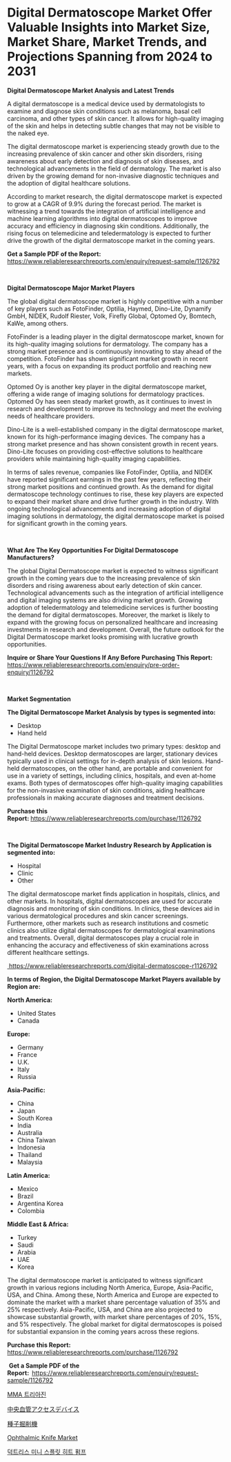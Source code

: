 <p><h1>Digital Dermatoscope Market Offer Valuable Insights into Market Size, Market Share, Market Trends, and Projections Spanning from 2024 to 2031</h1></p><p><strong>Digital Dermatoscope Market Analysis and Latest Trends</strong></p>
<p><p>A digital dermatoscope is a medical device used by dermatologists to examine and diagnose skin conditions such as melanoma, basal cell carcinoma, and other types of skin cancer. It allows for high-quality imaging of the skin and helps in detecting subtle changes that may not be visible to the naked eye.</p><p>The digital dermatoscope market is experiencing steady growth due to the increasing prevalence of skin cancer and other skin disorders, rising awareness about early detection and diagnosis of skin diseases, and technological advancements in the field of dermatology. The market is also driven by the growing demand for non-invasive diagnostic techniques and the adoption of digital healthcare solutions.</p><p>According to market research, the digital dermatoscope market is expected to grow at a CAGR of 9.9% during the forecast period. The market is witnessing a trend towards the integration of artificial intelligence and machine learning algorithms into digital dermatoscopes to improve accuracy and efficiency in diagnosing skin conditions. Additionally, the rising focus on telemedicine and teledermatology is expected to further drive the growth of the digital dermatoscope market in the coming years.</p></p>
<p><strong>Get a Sample PDF of the Report:&nbsp;</strong> <a href="https://www.reliableresearchreports.com/enquiry/request-sample/1126792">https://www.reliableresearchreports.com/enquiry/request-sample/1126792</a></p>
<p>&nbsp;</p>
<p><strong>Digital Dermatoscope Major Market Players</strong></p>
<p><p>The global digital dermatoscope market is highly competitive with a number of key players such as FotoFinder, Optilia, Haymed, Dino-Lite, Dynamify GmbH, NIDEK, Rudolf Riester, Volk, Firefly Global, Optomed Oy, Bomtech, KaWe, among others.</p><p>FotoFinder is a leading player in the digital dermatoscope market, known for its high-quality imaging solutions for dermatology. The company has a strong market presence and is continuously innovating to stay ahead of the competition. FotoFinder has shown significant market growth in recent years, with a focus on expanding its product portfolio and reaching new markets.</p><p>Optomed Oy is another key player in the digital dermatoscope market, offering a wide range of imaging solutions for dermatology practices. Optomed Oy has seen steady market growth, as it continues to invest in research and development to improve its technology and meet the evolving needs of healthcare providers.</p><p>Dino-Lite is a well-established company in the digital dermatoscope market, known for its high-performance imaging devices. The company has a strong market presence and has shown consistent growth in recent years. Dino-Lite focuses on providing cost-effective solutions to healthcare providers while maintaining high-quality imaging capabilities.</p><p>In terms of sales revenue, companies like FotoFinder, Optilia, and NIDEK have reported significant earnings in the past few years, reflecting their strong market positions and continued growth. As the demand for digital dermatoscope technology continues to rise, these key players are expected to expand their market share and drive further growth in the industry. With ongoing technological advancements and increasing adoption of digital imaging solutions in dermatology, the digital dermatoscope market is poised for significant growth in the coming years.</p></p>
<p>&nbsp;</p>
<p><strong>What Are The Key Opportunities For Digital Dermatoscope Manufacturers?</strong></p>
<p><p>The global Digital Dermatoscope market is expected to witness significant growth in the coming years due to the increasing prevalence of skin disorders and rising awareness about early detection of skin cancer. Technological advancements such as the integration of artificial intelligence and digital imaging systems are also driving market growth. Growing adoption of teledermatology and telemedicine services is further boosting the demand for digital dermatoscopes. Moreover, the market is likely to expand with the growing focus on personalized healthcare and increasing investments in research and development. Overall, the future outlook for the Digital Dermatoscope market looks promising with lucrative growth opportunities.</p></p>
<p><strong>Inquire or Share Your Questions If Any Before Purchasing This Report:</strong> <a href="https://www.reliableresearchreports.com/enquiry/pre-order-enquiry/1126792">https://www.reliableresearchreports.com/enquiry/pre-order-enquiry/1126792</a></p>
<p>&nbsp;</p>
<p><strong>Market Segmentation</strong></p>
<p><strong>The Digital Dermatoscope Market Analysis by types is segmented into:</strong></p>
<p><ul><li>Desktop</li><li>Hand held</li></ul></p>
<p><p>The Digital Dermatoscope market includes two primary types: desktop and hand-held devices. Desktop dermatoscopes are larger, stationary devices typically used in clinical settings for in-depth analysis of skin lesions. Hand-held dermatoscopes, on the other hand, are portable and convenient for use in a variety of settings, including clinics, hospitals, and even at-home exams. Both types of dermatoscopes offer high-quality imaging capabilities for the non-invasive examination of skin conditions, aiding healthcare professionals in making accurate diagnoses and treatment decisions.</p></p>
<p><strong>Purchase this Report:&nbsp;</strong><a href="https://www.reliableresearchreports.com/purchase/1126792">https://www.reliableresearchreports.com/purchase/1126792</a></p>
<p>&nbsp;</p>
<p><strong>The Digital Dermatoscope Market Industry Research by Application is segmented into:</strong></p>
<p><ul><li>Hospital</li><li>Clinic</li><li>Other</li></ul></p>
<p><p>The digital dermatoscope market finds application in hospitals, clinics, and other markets. In hospitals, digital dermatoscopes are used for accurate diagnosis and monitoring of skin conditions. In clinics, these devices aid in various dermatological procedures and skin cancer screenings. Furthermore, other markets such as research institutions and cosmetic clinics also utilize digital dermatoscopes for dermatological examinations and treatments. Overall, digital dermatoscopes play a crucial role in enhancing the accuracy and effectiveness of skin examinations across different healthcare settings.</p></p>
<p><a href="https://www.reliableresearchreports.com/digital-dermatoscope-r1126792">&nbsp;https://www.reliableresearchreports.com/digital-dermatoscope-r1126792</a></p>
<p><strong>In terms of Region, the Digital Dermatoscope Market Players available by Region are:</strong></p>
<p>
    <p> <strong> North America: </strong>
        <ul>
            <li>United States</li>
            <li>Canada</li>
        </ul>
        </p> 
    <p> <strong> Europe: </strong>
        <ul>
            <li>Germany</li>
            <li>France</li>
            <li>U.K.</li>
            <li>Italy</li>
            <li>Russia</li>
        </ul>
        </p> 
    <p> <strong> Asia-Pacific: </strong>
        <ul>
            <li>China</li>
            <li>Japan</li>
            <li>South Korea</li>
            <li>India</li>
            <li>Australia</li>
            <li>China Taiwan</li>
            <li>Indonesia</li>
            <li>Thailand</li>
            <li>Malaysia</li>
        </ul>
        </p> 
    <p> <strong> Latin America: </strong>
        <ul>
            <li>Mexico</li>
            <li>Brazil</li>
            <li>Argentina Korea</li>
            <li>Colombia</li>
        </ul>
        </p> 
    <p> <strong> Middle East & Africa: </strong>
        <ul>
            <li>Turkey</li>
            <li>Saudi</li>
            <li>Arabia</li>
            <li>UAE</li>
            <li>Korea</li>
        </ul>
    </p>
    </p>
<p><p>The digital dermatoscope market is anticipated to witness significant growth in various regions including North America, Europe, Asia-Pacific, USA, and China. Among these, North America and Europe are expected to dominate the market with a market share percentage valuation of 35% and 25% respectively. Asia-Pacific, USA, and China are also projected to showcase substantial growth, with market share percentages of 20%, 15%, and 5% respectively. The global market for digital dermatoscopes is poised for substantial expansion in the coming years across these regions.</p></p>
<p><strong>Purchase this Report: </strong><a href="https://www.reliableresearchreports.com/purchase/1126792">https://www.reliableresearchreports.com/purchase/1126792</a></p>
<p>&nbsp;<strong>Get a Sample PDF of the Report:&nbsp;&nbsp;</strong><a href="https://www.reliableresearchreports.com/enquiry/request-sample/1126792">https://www.reliableresearchreports.com/enquiry/request-sample/1126792</a></p>
<p><strong></strong></p>
<p><p><a href="https://github.com/solomonbode85/Market-Research-Report-List-1/blob/main/565125643642.md">MMA 트리아진</a></p><p><a href="https://github.com/AylinBeier/Market-Research-Report-List-1/blob/main/714496249014.md">中央血管アクセスデバイス</a></p><p><a href="https://medium.com/@saigekulas/%E7%A8%AE%E5%AD%90%E6%92%AD%E7%A8%AE%E6%A9%9F%E5%B8%82%E5%A0%B4%E5%A0%B1%E5%91%8A%E6%8F%AD%E7%A4%BA%E4%BA%86%E8%A9%B2%E5%B8%82%E5%A0%B4%E7%9A%84%E6%9C%80%E6%96%B0%E8%B6%A8%E5%8B%A2%E5%92%8C%E5%A2%9E%E9%95%B7%E6%A9%9F%E6%9C%83-f2e71a5adbe2">種子掘削機</a></p><p><a href="https://github.com/wusalecollins540tpqoz/Market-Research-Report-List-2/blob/main/ophthalmic-knife-market.md">Ophthalmic Knife Market</a></p><p><a href="https://medium.com/@bustersipes981/%EB%8D%95%ED%8A%B8%EC%97%86%EB%8A%94-%EB%AF%B8%EB%8B%88-%EB%B6%84%ED%95%A0-%ED%9E%88%ED%8A%B8-%ED%8E%8C%ED%94%84-%EC%8B%9C%EC%9E%A5%EC%9D%80-%EC%8B%9C%EC%9E%A5-%EC%A0%90%EC%9C%A0%EC%9C%A8-%ED%81%AC%EA%B8%B0-%EB%B0%8F-2031%EB%85%84%EA%B9%8C%EC%A7%80-%EC%98%88%EC%83%81-%EC%98%88%EC%B8%A1%EC%97%90-%EC%B4%88%EC%A0%90%EC%9D%84-%EB%A7%9E%EC%B6%94%EA%B3%A0-%EC%9E%88%EC%8A%B5%EB%8B%88%EB%8B%A4-be84cd55f438">덕트리스 미니 스플릿 히트 펌프</a></p></p>